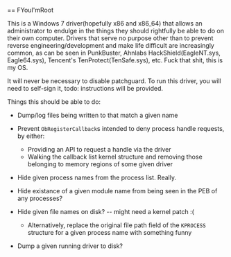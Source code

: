 == FYouI'mRoot

This is a Windows 7 driver(hopefully x86 and x86_64) that allows an administrator to endulge in the things they should rightfully be able to do on their own computer. Drivers that serve no purpose other than to prevent reverse engineering/development and make life difficult are increasingly common, as can be seen in PunkBuster, Ahnlabs HackShield(EagleNT.sys, Eagle64.sys), Tencent's TenProtect(TenSafe.sys), etc. Fuck that shit, this is my OS.

It will never be necessary to disable patchguard. To run this driver, you will need to self-sign it, todo: instructions will be provided.

Things this should be able to do:

* Dump/log files being written to that match a given name
* Prevent `ObRegisterCallback`s intended to deny process handle requests, by either:
	* Providing an API to request a handle via the driver
	* Walking the callback list kernel structure and removing those belonging to memory regions of some given driver
* Hide given process names from the process list. Really.

* Hide existance of a given module name from being seen in the PEB of any processes?
* Hide given file names on disk? -- might need a kernel patch :(
	* Alternatively, replace the original file path field of the `KPROCESS` structure for a given process name with something funny
* Dump a given running driver to disk?